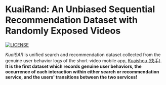 # KuaiRand: An Unbiased Sequential Recommendation Dataset with Randomly Exposed Videos 

[![LICENSE](https://img.shields.io/badge/license-CC%20BY--SA%204.0-green)](https://github.com/chongminggao/KuaiRand/blob/main/LICENSE)

*KuaiSAR* is unified search and recommendation dataset collected from the genuine user behavior logs of the short-video mobile app, [Kuaishou (快手)](https://www.kuaishou.com/en).  
**It is the first dataset which records genuine user behaviors, the occurrence of each interaction within either search or recommendation service, and the users' transitions between the two services!** 
<!-- *KuaiRand* is an unbiased sequential recommendation dataset collected from the recommendation logs of the video-sharing mobile app, [Kuaishou (快手)](https://www.kuaishou.com/cn).  **It is the first recommendation dataset with millions of  intervened interactions of randomly exposed items inserted in the standard recommendation feeds!**  -->

<!-- Another related **open-sourced** dataset is **[KuaiRec](https://kuairec.com/)**. -->

